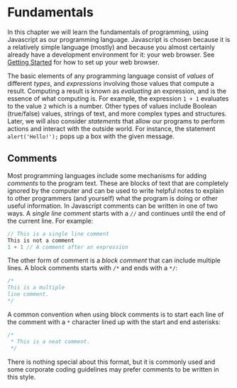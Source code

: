 # Fundamentals

In this chapter we will learn the fundamentals of programming, using Javascript as our programming language. Javascript
is chosen because it is a relatively simple language (mostly) and because you almost certainly already have a
development environment for it: your web browser. See [Getting Started](../../#getting-started) for how to set
up your web browser.

The basic elements of any programming language consist of *values* of different *types*, and *expressions* involving
those values that compute a result. Computing a result is known as *evaluating* an expression, and is the essence of
what computing is. For example, the expression `1 + 1` evaluates to the value `2` which is a number. Other types of
values include Boolean (true/false) values, strings of text, and more complex types and structures. Later, we will also
consider *statements* that allow our programs to perform actions and interact with the outside world. For instance, the
statement `alert('Hello!');` pops up a box with the given message.

## Comments

Most programming languages include some mechanisms for adding *comments* to the program text. These are blocks of text
that are completely ignored by the computer and can be used to write helpful notes to explain to other programmers
(and yourself) what the program is doing or other useful information. In Javascript comments can be written in one of
two ways. A *single line comment* starts with a `//` and continues until the end of the current line. For example:

```js
// This is a single line comment
This is not a comment
1 + 1 // A comment after an expression
```

The other form of comment is a *block comment* that can include multiple lines. A block comments starts with `/*` and
ends with a `*/`:

```js
/*
This is a multiple
line comment.
*/
```

A common convention when using block comments is to start each line of the comment with a `*` character lined up with
the start and end asterisks:

```js
/*
 * This is a neat comment.
 */
```

There is nothing special about this format, but it is commonly used and some corporate coding guidelines may prefer
comments to be written in this style.